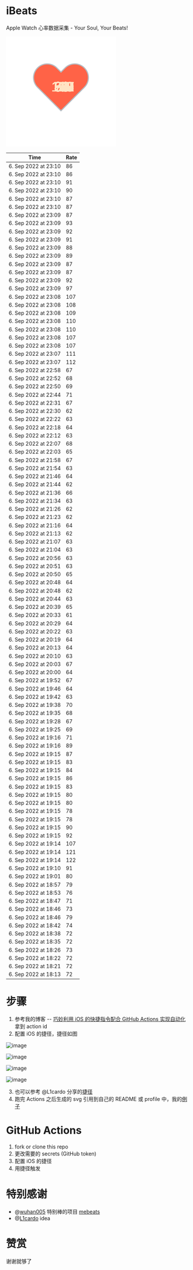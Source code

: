 # iBeats
Apple Watch 心率数据采集 - Your Soul, Your Beats!

![](./files/heart.svg)

<!--START_SECTION:my_heart_rate-->
| Time | Rate | 
 | ---- | ---- | 
| 6. Sep 2022 at 23:10 | 86 |
| 6. Sep 2022 at 23:10 | 86 |
| 6. Sep 2022 at 23:10 | 91 |
| 6. Sep 2022 at 23:10 | 90 |
| 6. Sep 2022 at 23:10 | 87 |
| 6. Sep 2022 at 23:10 | 87 |
| 6. Sep 2022 at 23:09 | 87 |
| 6. Sep 2022 at 23:09 | 93 |
| 6. Sep 2022 at 23:09 | 92 |
| 6. Sep 2022 at 23:09 | 91 |
| 6. Sep 2022 at 23:09 | 88 |
| 6. Sep 2022 at 23:09 | 89 |
| 6. Sep 2022 at 23:09 | 87 |
| 6. Sep 2022 at 23:09 | 87 |
| 6. Sep 2022 at 23:09 | 92 |
| 6. Sep 2022 at 23:09 | 97 |
| 6. Sep 2022 at 23:08 | 107 |
| 6. Sep 2022 at 23:08 | 108 |
| 6. Sep 2022 at 23:08 | 109 |
| 6. Sep 2022 at 23:08 | 110 |
| 6. Sep 2022 at 23:08 | 110 |
| 6. Sep 2022 at 23:08 | 107 |
| 6. Sep 2022 at 23:08 | 107 |
| 6. Sep 2022 at 23:07 | 111 |
| 6. Sep 2022 at 23:07 | 112 |
| 6. Sep 2022 at 22:58 | 67 |
| 6. Sep 2022 at 22:52 | 68 |
| 6. Sep 2022 at 22:50 | 69 |
| 6. Sep 2022 at 22:44 | 71 |
| 6. Sep 2022 at 22:31 | 67 |
| 6. Sep 2022 at 22:30 | 62 |
| 6. Sep 2022 at 22:22 | 63 |
| 6. Sep 2022 at 22:18 | 64 |
| 6. Sep 2022 at 22:12 | 63 |
| 6. Sep 2022 at 22:07 | 68 |
| 6. Sep 2022 at 22:03 | 65 |
| 6. Sep 2022 at 21:58 | 67 |
| 6. Sep 2022 at 21:54 | 63 |
| 6. Sep 2022 at 21:46 | 64 |
| 6. Sep 2022 at 21:44 | 62 |
| 6. Sep 2022 at 21:36 | 66 |
| 6. Sep 2022 at 21:34 | 63 |
| 6. Sep 2022 at 21:26 | 62 |
| 6. Sep 2022 at 21:23 | 62 |
| 6. Sep 2022 at 21:16 | 64 |
| 6. Sep 2022 at 21:13 | 62 |
| 6. Sep 2022 at 21:07 | 63 |
| 6. Sep 2022 at 21:04 | 63 |
| 6. Sep 2022 at 20:56 | 63 |
| 6. Sep 2022 at 20:51 | 63 |
| 6. Sep 2022 at 20:50 | 65 |
| 6. Sep 2022 at 20:48 | 64 |
| 6. Sep 2022 at 20:48 | 62 |
| 6. Sep 2022 at 20:44 | 63 |
| 6. Sep 2022 at 20:39 | 65 |
| 6. Sep 2022 at 20:33 | 61 |
| 6. Sep 2022 at 20:29 | 64 |
| 6. Sep 2022 at 20:22 | 63 |
| 6. Sep 2022 at 20:19 | 64 |
| 6. Sep 2022 at 20:13 | 64 |
| 6. Sep 2022 at 20:10 | 63 |
| 6. Sep 2022 at 20:03 | 67 |
| 6. Sep 2022 at 20:00 | 64 |
| 6. Sep 2022 at 19:52 | 67 |
| 6. Sep 2022 at 19:46 | 64 |
| 6. Sep 2022 at 19:42 | 63 |
| 6. Sep 2022 at 19:38 | 70 |
| 6. Sep 2022 at 19:35 | 68 |
| 6. Sep 2022 at 19:28 | 67 |
| 6. Sep 2022 at 19:25 | 69 |
| 6. Sep 2022 at 19:16 | 71 |
| 6. Sep 2022 at 19:16 | 89 |
| 6. Sep 2022 at 19:15 | 87 |
| 6. Sep 2022 at 19:15 | 83 |
| 6. Sep 2022 at 19:15 | 84 |
| 6. Sep 2022 at 19:15 | 86 |
| 6. Sep 2022 at 19:15 | 83 |
| 6. Sep 2022 at 19:15 | 80 |
| 6. Sep 2022 at 19:15 | 80 |
| 6. Sep 2022 at 19:15 | 78 |
| 6. Sep 2022 at 19:15 | 78 |
| 6. Sep 2022 at 19:15 | 90 |
| 6. Sep 2022 at 19:15 | 92 |
| 6. Sep 2022 at 19:14 | 107 |
| 6. Sep 2022 at 19:14 | 121 |
| 6. Sep 2022 at 19:14 | 122 |
| 6. Sep 2022 at 19:10 | 91 |
| 6. Sep 2022 at 19:01 | 80 |
| 6. Sep 2022 at 18:57 | 79 |
| 6. Sep 2022 at 18:53 | 76 |
| 6. Sep 2022 at 18:47 | 71 |
| 6. Sep 2022 at 18:46 | 73 |
| 6. Sep 2022 at 18:46 | 79 |
| 6. Sep 2022 at 18:42 | 74 |
| 6. Sep 2022 at 18:38 | 72 |
| 6. Sep 2022 at 18:35 | 72 |
| 6. Sep 2022 at 18:26 | 73 |
| 6. Sep 2022 at 18:22 | 72 |
| 6. Sep 2022 at 18:21 | 72 |
| 6. Sep 2022 at 18:13 | 72 |

<!--END_SECTION:my_heart_rate-->

# 步骤
1. 参考我的博客 -- [巧妙利用 iOS 的快捷指令配合 GitHub Actions 实现自动化](https://github.com/yihong0618/gitblog/issues/198) 拿到 action id
2. 配置 iOS 的捷径，捷径如图

![image](https://user-images.githubusercontent.com/15976103/122154218-0db0b480-ce97-11eb-93bb-5aec07c558dc.png)

![image](https://user-images.githubusercontent.com/15976103/122154236-186b4980-ce97-11eb-8e4b-70551a0391ae.png)

![image](https://user-images.githubusercontent.com/15976103/122154268-2d47dd00-ce97-11eb-902e-3acf292265a9.png)

![image](https://user-images.githubusercontent.com/15976103/122174055-fa144680-ceb4-11eb-9be2-3eb83cd516f7.png)

3. 也可以参考 @L1cardo 分享的[捷径](https://www.icloud.com/shortcuts/6ab6047b459c41ad822ad6b94b1c03d4)
4. 跑完 Actions 之后生成的 svg 引用到自己的 README 或 profile 中，我的[例子](https://github.com/yihong0618) 

# GitHub Actions

1. fork or clone this repo
2. 更改需要的 secrets (GitHub token)
3. 配置 iOS 的捷径
4. 用捷径触发

# 特别感谢
- @[wuhan005](https://github.com/wuhan005) 特别棒的项目 [mebeats](https://github.com/wuhan005/mebeats)
- @[L1cardo](https://github.com/L1cardo) idea

# 赞赏
谢谢就够了
